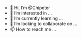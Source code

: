 - 👋 Hi, I’m @Chipeter
- 👀 I’m interested in ...
- 🌱 I’m currently learning ...
- 💞️ I’m looking to collaborate on ...
- 📫 How to reach me ...

<!---
Chipeter/Chipeter is a ✨ special ✨ repository because its `README.md` (this file) appears on your GitHub profile.
You can click the Preview link to take a look at your changes.
--->

